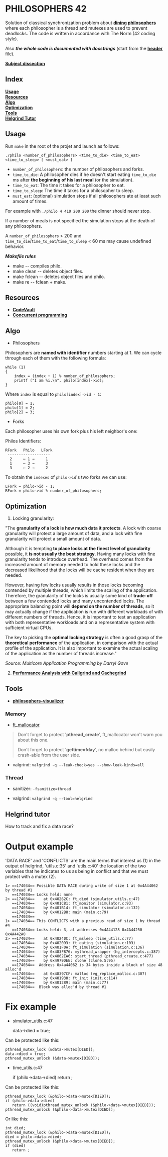 
#           PHILOSOPHERS 42

Solution of classical synchronization problem about
**[dining philosophers](https://en.wikipedia.org/wiki/Dining_philosophers_problem)**
where each philosopher is a thread and mutexes are used to prevent deadlocks.
The code is written in accordance with The Norm (42 coding style).

Also ***the whole code is documented with docstrings*** (start from the **[header](include/philo.h)** file).

**[Subject dissection](doc/subject.md)**

##  Index

**[Usage](#Usage)**<br>
**[Resources](#Resources)**<br>
**[Algo](#Algo)**<br>
**[Optimization](#Optimization)**<br>
**[Tools](#Tools)**<br>
**[Helgrind Tutor](#Helgrind)**<br>

##  Usage

Run `make` in the root of the projet and launch as follows:

    ./philo <number_of_philosophers> <time_to_die> <time_to_eat> <time_to_sleep> [ <must_eat> ]

- `number_of_philosophers`: the number of philosophers and forks.
- `time_to_die`: A philosopher dies if he doesn't start eating
  `time_to_die` ms after **the beginning of his last meal** (or the simulation).
- `time_to_eat`: The time it takes for a philosopher to eat.
- `time_to_sleep`: The time it takes for a philosopher to sleep.
- `must_eat`: (optional) simulation stops if all philosophers ate at least such
  amount of times.

For example with `./philo 4 410 200 200` the dinner should never stop.

If a number of meals is not specified the simulation stops at the death of any
philosophers.

A `number_of_philosophers` > 200 and `time_to_die`/`time_to_eat`/`time_to_sleep`
< 60 ms may cause undefined behavior.

***Makefile rules***

- make -- compiles philo.
- make clean -- deletes object files.
- make fclean -- deletes object files and philo.
- make re -- fclean + make.

##  Resources

- **[CodeVault](https://www.youtube.com/playlist?list=PLfqABt5AS4FmuQf70psXrsMLEDQXNkLq2)**<br>
- **[Concurrent programming](https://begriffs.com/posts/2020-03-23-concurrent-programming.html)**<br>

##  Algo

* Philosophers

Philosophers are **named with identifier** numbers starting at 1.
We can cycle through each of them with the following formula:

    while (1)
    {
        index = (index + 1) % number_of_philosophers;
        printf ("I am %i.\n", philo[index]->id);
    }

Where `index` is equal to `philo[index]->id - 1`:

    philo[0] = 1;
    philo[1] = 2;
    philo[2] = 3;

* Forks

Each philosopher uses his own fork plus his left neighbor's one:

Philos Identifiers:

    RFork   Philo   LFork
     -------------------
      2     ← 1 →     1
      1     ← 3 →     3
      3     ← 2 →     2

To obtain the `indexes` of `philo->id`'s two forks we can use:

    LFork = philo->id - 1;
    RFork = philo->id % number_of_philosophers;

##  Optimization

1. Locking granularity:

"The **granularity of a lock is how much data it protects**. A lock with coarse
granularity will protect a large amount of data, and a lock with fine
granularity will protect a small amount of data.

Although it is tempting **to place locks at the finest level of granularity**
possible, it **is not usually the best strategy**. Having many locks with fine
granularity tends to introduce overhead. The overhead comes from the increased
amount of memory needed to hold these locks and the decreased likelihood that
the locks will be cache resident when they are needed.

However, having few locks usually results in those locks becoming contended by
multiple threads, which limits the scaling of the application. Therefore, the
granularity of the locks is usually some kind of **trade-off** between a few
contended locks and many uncontended locks. The appropriate balancing point will
**depend on the number of threads**, so it may actually change if the application
is run with different workloads of with different numbers of threads. Hence, it
is important to test an application with both representative workloads and on a
representative system with sufficient virtual CPUs.

The key to picking the **optimal locking strategy** is often a good grasp of the
**theoretical performance** of the application, in comparison with the actual
profile of the application. It is also important to examine the actual scaling
of the application as the number of threads increase."

*Source: Multicore Application Programming by Darryl Gove*

2. **[Performance Analysis with Callgrind and Cachegrind](https://www.vi-hps.org/cms/upload/material/tw10/vi-hps-tw10-KCachegrind.pdf)**

##  Tools

- **[philosophers-visualizer](https://nafuka11.github.io/philosophers-visualizer/)**

###  Memory

- [ft_mallocator](https://github.com/tmatis/ft_mallocator)

> Don't forget to protect '**pthread_create**', ft_mallocator won't warn you
> about this one.
>
> Don't forget to protect '**gettimeofday**', no malloc behind but easily
> crash-able from the user side.

- valgrind: `valgrind -q --leak-check=yes --show-leak-kinds=all`

###  Thread

- sanitizer: `-fsanitize=thread`

- valgrind: `valgrind -q --tool=helgrind`

##  Helgrind tutor

How to track and fix a data race?

Output example
==============

'DATA RACE' and 'CONFLICTS' are the main terms that interest us (1) in the
output of helgrind, 'utils.c:35' and 'utils.c:40' the location of the two
variables that he indicates to us as being in conflict and that we must protect
with a mutex (2).

    1> ==174034== Possible DATA RACE during write of size 1 at 0x4A44062 by thread #1
       ==174034== Locks held: none
    2> ==174034==    at 0x40262C: ft_died (simulator_utils.c:47)
       ==174034==    by 0x401C81: ft_monitor (simulator.c:93)
       ==174034==    by 0x401B14: ft_simulator (simulator.c:132)
       ==174034==    by 0x4012B8: main (main.c:79)
       ==174034==
    1> ==174034== This CONFLICTS with a previous read of size 1 by thread #4
       ==174034== Locks held: 3, at addresses 0x4A44128 0x4A44250 0x4A442A0
    2> ==174034==    at 0x40240C: ft_msleep (time_utils.c:77)
       ==174034==    by 0x402093: ft_eating (simulation.c:103)
       ==174034==    by 0x401F0A: ft_simulation (simulation.c:136)
       ==174034==    by 0x483F876: mythread_wrapper (hg_intercepts.c:387)
       ==174034==    by 0x4862EA6: start_thread (pthread_create.c:477)
       ==174034==    by 0x4979DEE: clone (clone.S:95)
       ==174034==  Address 0x4a44062 is 34 bytes inside a block of size 48 alloc'd
       ==174034==    at 0x48397CF: malloc (vg_replace_malloc.c:307)
       ==174034==    by 0x401930: ft_init (init.c:114)
       ==174034==    by 0x401289: main (main.c:77)
       ==174034==  Block was alloc'd by thread #1

Fix example
===========

- simulator_utils.c:47

    data->died = true;

Can be protected like this:

    pthread_mutex_lock (&data->mutex[DIED]);
    data->died = true;
    pthread_mutex_unlock (&data->mutex[DIED]);

- time_utils.c:47

    if (philo->data->died)
       return ;

Can be protected like this:

    pthread_mutex_lock (&philo->data->mutex[DIED]);
    if (philo->data->died)
       return ((void)pthread_mutex_unlock (&philo->data->mutex[DIED]));
    pthread_mutex_unlock (&philo->data->mutex[DIED]);

Or like this:

    int died;
    pthread_mutex_lock (&philo->data->mutex[DIED]);
    died = philo->data->died;
    pthread_mutex_unlock (&philo->data->mutex[DIED]);
    if (died)
       return ;
